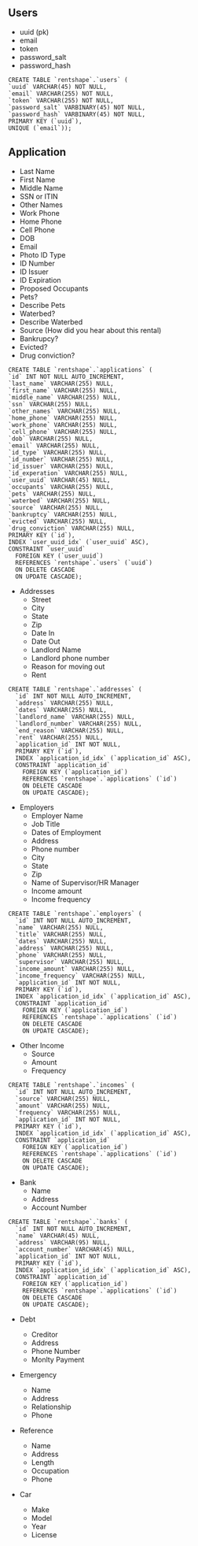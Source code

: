 ## Users

 * uuid (pk)
 * email
 * token
 * password_salt
 * password_hash

 ```mysql
 CREATE TABLE `rentshape`.`users` (
`uuid` VARCHAR(45) NOT NULL,
`email` VARCHAR(255) NOT NULL,
`token` VARCHAR(255) NOT NULL,
`password_salt` VARBINARY(45) NOT NULL,
`password_hash` VARBINARY(45) NOT NULL,
PRIMARY KEY (`uuid`),
UNIQUE (`email`));
```

## Application

 * Last Name
 * First Name
 * Middle Name
 * SSN or ITIN
 * Other Names
 * Work Phone
 * Home Phone
 * Cell Phone
 * DOB
 * Email
 * Photo ID Type
 * ID Number
 * ID Issuer
 * ID Expiration
 * Proposed Occupants
 * Pets?
 * Describe Pets
 * Waterbed?
 * Describe Waterbed
 * Source (How did you hear about this rental)
 * Bankrupcy?
 * Evicted?
 * Drug conviction?
 
  ```mysql
CREATE TABLE `rentshape`.`applications` (
  `id` INT NOT NULL AUTO_INCREMENT,
  `last_name` VARCHAR(255) NULL,
  `first_name` VARCHAR(255) NULL,
  `middle_name` VARCHAR(255) NULL,
  `ssn` VARCHAR(255) NULL,
  `other_names` VARCHAR(255) NULL,
  `home_phone` VARCHAR(255) NULL,
  `work_phone` VARCHAR(255) NULL,
  `cell_phone` VARCHAR(255) NULL,
  `dob` VARCHAR(255) NULL,
  `email` VARCHAR(255) NULL,
  `id_type` VARCHAR(255) NULL,
  `id_number` VARCHAR(255) NULL,
  `id_issuer` VARCHAR(255) NULL,
  `id_experation` VARCHAR(255) NULL,
  `user_uuid` VARCHAR(45) NULL,
  `occupants` VARCHAR(255) NULL,
  `pets` VARCHAR(255) NULL,
  `waterbed` VARCHAR(255) NULL,
  `source` VARCHAR(255) NULL,
  `bankruptcy` VARCHAR(255) NULL,
  `evicted` VARCHAR(255) NULL,
  `drug_conviction` VARCHAR(255) NULL,
  PRIMARY KEY (`id`),
  INDEX `user_uuid_idx` (`user_uuid` ASC),
  CONSTRAINT `user_uuid`
    FOREIGN KEY (`user_uuid`)
    REFERENCES `rentshape`.`users` (`uuid`)
    ON DELETE CASCADE
    ON UPDATE CASCADE);
```


 
 * Addresses
	* Street
	* City
	* State
	* Zip
	* Date In
	* Date Out
	* Landlord Name
	* Landlord phone number
	* Reason for moving out
	* Rent

```mysql
CREATE TABLE `rentshape`.`addresses` (
  `id` INT NOT NULL AUTO_INCREMENT,
  `address` VARCHAR(255) NULL,
  `dates` VARCHAR(255) NULL,
  `landlord_name` VARCHAR(255) NULL,
  `landlord_number` VARCHAR(255) NULL,
  `end_reason` VARCHAR(255) NULL,
  `rent` VARCHAR(255) NULL,
  `application_id` INT NOT NULL,
  PRIMARY KEY (`id`),
  INDEX `application_id_idx` (`application_id` ASC),
  CONSTRAINT `application_id`
    FOREIGN KEY (`application_id`)
    REFERENCES `rentshape`.`applications` (`id`)
    ON DELETE CASCADE
    ON UPDATE CASCADE);
```

 * Employers
 	* Employer Name
 	* Job Title
 	* Dates of Employment
 	* Address
 	* Phone number
 	* City
 	* State
 	* Zip
 	* Name of Supervisor/HR Manager
 	* Income amount
 	* Income frequency

```mysql
CREATE TABLE `rentshape`.`employers` (
  `id` INT NOT NULL AUTO_INCREMENT,
  `name` VARCHAR(255) NULL,
  `title` VARCHAR(255) NULL,
  `dates` VARCHAR(255) NULL,
  `address` VARCHAR(255) NULL,
  `phone` VARCHAR(255) NULL,
  `supervisor` VARCHAR(255) NULL,
  `income_amount` VARCHAR(255) NULL,
  `income_frequency` VARCHAR(255) NULL,
  `application_id` INT NOT NULL,
  PRIMARY KEY (`id`),
  INDEX `application_id_idx` (`application_id` ASC),
  CONSTRAINT `application_id`
    FOREIGN KEY (`application_id`)
    REFERENCES `rentshape`.`applications` (`id`)
    ON DELETE CASCADE
    ON UPDATE CASCADE);
```
 	
 * Other Income
 	* Source
 	* Amount
 	* Frequency

```mysql
CREATE TABLE `rentshape`.`incomes` (
  `id` INT NOT NULL AUTO_INCREMENT,
  `source` VARCHAR(255) NULL,
  `amount` VARCHAR(255) NULL,
  `frequency` VARCHAR(255) NULL,
  `application_id` INT NOT NULL,
  PRIMARY KEY (`id`),
  INDEX `application_id_idx` (`application_id` ASC),
  CONSTRAINT `application_id`
    FOREIGN KEY (`application_id`)
    REFERENCES `rentshape`.`applications` (`id`)
    ON DELETE CASCADE
    ON UPDATE CASCADE);
```
 	
 	
 * Bank
 	* Name
 	* Address
 	* Account Number

```mysql
CREATE TABLE `rentshape`.`banks` (
  `id` INT NOT NULL AUTO_INCREMENT,
  `name` VARCHAR(45) NULL,
  `address` VARCHAR(95) NULL,
  `account_number` VARCHAR(45) NULL,
  `application_id` INT NOT NULL,
  PRIMARY KEY (`id`),
  INDEX `application_id_idx` (`application_id` ASC),
  CONSTRAINT `application_id`
    FOREIGN KEY (`application_id`)
    REFERENCES `rentshape`.`applications` (`id`)
    ON DELETE CASCADE
    ON UPDATE CASCADE);
```

 * Debt
   * Creditor
   * Address
   * Phone Number
   * Monlty Payment

 * Emergency
   * Name
   * Address
   * Relationship
   * Phone

 * Reference
   * Name
   * Address
   * Length
   * Occupation
   * Phone

 * Car
   * Make
   * Model
   * Year
   * License